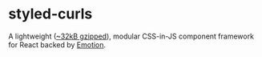 # styled-curls

A lightweight ([~32kB gzipped](https://bundlephobia.com/result?p=styled-curls@0.1.28)), modular CSS-in-JS component framework for React backed by [Emotion](https://github.com/emotion-js/emotion).
